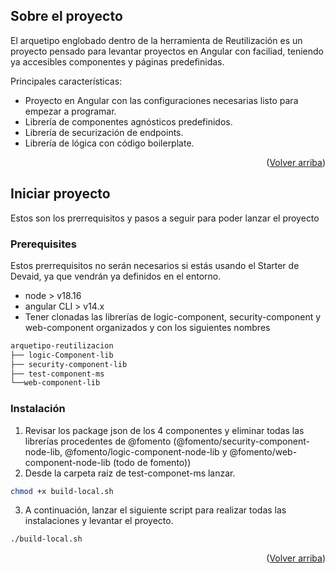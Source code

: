 <a id="readme-top"></a>
<!-- ABOUT THE PROJECT -->
## Sobre el proyecto

<!-- TODO Insertar captura del proyecto -->

El arquetipo englobado dentro de la herramienta de Reutilización es un proyecto pensado para levantar proyectos en Angular con faciliad, teniendo ya accesibles componentes y páginas predefinidas.

Principales características:
* Proyecto en Angular con las configuraciones necesarias listo para empezar a programar.
* Librería de componentes agnósticos predefinidos.
* Librería de securización de endpoints.
* Librería de lógica con código boilerplate.


<p align="right">(<a href="#readme-top">Volver arriba</a>)</p>


<!-- GETTING STARTED -->
## Iniciar proyecto

Estos son los prerrequisitos y pasos a seguir para poder lanzar el proyecto

### Prerequisites
Estos prerrequisitos no serán necesarios si estás usando el Starter de Devaid, ya que vendrán ya definidos en el entorno.
* node > v18.16 
* angular CLI > v14.x
* Tener clonadas las librerías de logic-component, security-component y web-component organizados y con los siguientes nombres

```md
arquetipo-reutilizacion
├── logic-Component-lib
├── security-component-lib
├── test-component-ms
└──web-component-lib
```

### Instalación
1. Revisar los package json de los 4 componentes y eliminar todas las librerías procedentes de @fomento (@fomento/security-component-node-lib, @fomento/logic-component-node-lib y @fomento/web-component-node-lib (todo de fomento))
2. Desde la carpeta raíz de test-componet-ms lanzar.

```sh
chmod +x build-local.sh
```
3. A continuación, lanzar el siguiente script para realizar todas las instalaciones y levantar el proyecto.

```sh
./build-local.sh
```
<p align="right">(<a href="#readme-top">Volver arriba</a>)</p>
